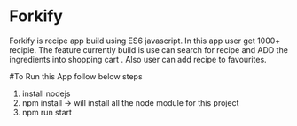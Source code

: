 # Forkify
Forkify is recipe app build using ES6 javascript. In this app user get 1000+ recipie. The feature currently build is use can search for recipe and ADD the ingredients into shopping cart . Also user can add recipe to favourites.



#To Run this App follow below steps
1. install nodejs
2. npm  install -> will install all the node module for this project
3. npm run start
